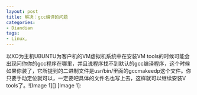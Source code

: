 ```yaml
---
layout: post
title: 解决：gcc编译的问题
categories:
- Diandian
tags:
- Linux, 
---
```

以XO为主机UBUNTU为客户机的VM虚拟机系统中在安装VM tools的时候可能会出现问你你的gcc程序在哪里，并且说程序找不到默认的gcc编译程序，这个时候如果你装了，它所提到的二进制文件是usr/bin/里面的gccmakeedp这个文件。你只要手动定位就可以，一定要吧具体的文件名也写上去，这样就可以继续安装V tools了。!\[Image 1\]\[\] \[Image 1\]: